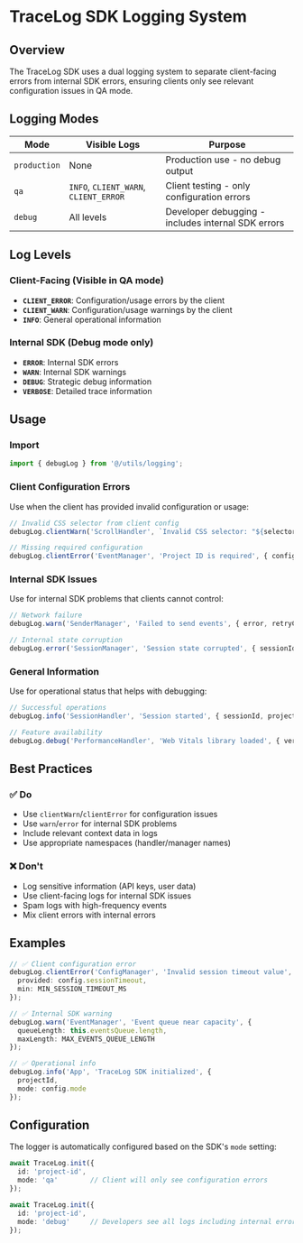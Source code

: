 # TraceLog SDK Logging System

## Overview

The TraceLog SDK uses a dual logging system to separate client-facing errors from internal SDK errors, ensuring clients only see relevant configuration issues in QA mode.

## Logging Modes

| Mode | Visible Logs | Purpose |
|------|--------------|---------|
| `production` | None | Production use - no debug output |
| `qa` | `INFO`, `CLIENT_WARN`, `CLIENT_ERROR` | Client testing - only configuration errors |
| `debug` | All levels | Developer debugging - includes internal SDK errors |

## Log Levels

### Client-Facing (Visible in QA mode)
- **`CLIENT_ERROR`**: Configuration/usage errors by the client
- **`CLIENT_WARN`**: Configuration/usage warnings by the client
- **`INFO`**: General operational information

### Internal SDK (Debug mode only)
- **`ERROR`**: Internal SDK errors
- **`WARN`**: Internal SDK warnings
- **`DEBUG`**: Strategic debug information
- **`VERBOSE`**: Detailed trace information

## Usage

### Import
```typescript
import { debugLog } from '@/utils/logging';
```

### Client Configuration Errors
Use when the client has provided invalid configuration or usage:

```typescript
// Invalid CSS selector from client config
debugLog.clientWarn('ScrollHandler', `Invalid CSS selector: "${selector}"`, error);

// Missing required configuration
debugLog.clientError('EventManager', 'Project ID is required', { config });
```

### Internal SDK Issues
Use for internal SDK problems that clients cannot control:

```typescript
// Network failure
debugLog.warn('SenderManager', 'Failed to send events', { error, retryCount });

// Internal state corruption
debugLog.error('SessionManager', 'Session state corrupted', { sessionId });
```

### General Information
Use for operational status that helps with debugging:

```typescript
// Successful operations
debugLog.info('SessionHandler', 'Session started', { sessionId, projectId });

// Feature availability
debugLog.debug('PerformanceHandler', 'Web Vitals library loaded', { version });
```

## Best Practices

### ✅ Do
- Use `clientWarn`/`clientError` for configuration issues
- Use `warn`/`error` for internal SDK problems
- Include relevant context data in logs
- Use appropriate namespaces (handler/manager names)

### ❌ Don't
- Log sensitive information (API keys, user data)
- Use client-facing logs for internal SDK issues
- Spam logs with high-frequency events
- Mix client errors with internal errors

## Examples

```typescript
// ✅ Client configuration error
debugLog.clientError('ConfigManager', 'Invalid session timeout value', {
  provided: config.sessionTimeout,
  min: MIN_SESSION_TIMEOUT_MS
});

// ✅ Internal SDK warning
debugLog.warn('EventManager', 'Event queue near capacity', {
  queueLength: this.eventsQueue.length,
  maxLength: MAX_EVENTS_QUEUE_LENGTH
});

// ✅ Operational info
debugLog.info('App', 'TraceLog SDK initialized', {
  projectId,
  mode: config.mode
});
```

## Configuration

The logger is automatically configured based on the SDK's `mode` setting:

```typescript
await TraceLog.init({
  id: 'project-id',
  mode: 'qa'        // Client will only see configuration errors
});

await TraceLog.init({
  id: 'project-id',
  mode: 'debug'     // Developers see all logs including internal errors
});
```